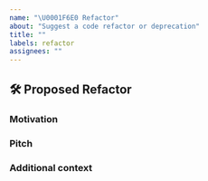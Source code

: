 ```yaml
---
name: "\U0001F6E0 Refactor"
about: "Suggest a code refactor or deprecation"
title: ""
labels: refactor
assignees: ""
---
```


## 🛠  Proposed Refactor

<!-- A clear and concise description of the refactor -->

### Motivation

<!-- Please outline the motivation for the proposal -->
<!-- If your proposed refactor is related to another GitHub issue, please link it here -->

### Pitch

<!-- A clear and concise description of what you want to happen -->

### Additional context

<!-- Add any other context or screenshots here -->
